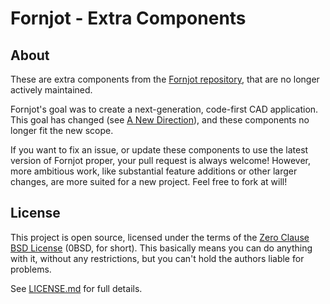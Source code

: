 # Fornjot - Extra Components

## About

These are extra components from the [Fornjot repository](https://github.com/hannobraun/fornjot), that are no longer actively maintained.

Fornjot's goal was to create a next-generation, code-first CAD application. This goal has changed (see [A New Direction](https://www.fornjot.app/blog/a-new-direction/)), and these components no longer fit the new scope.

If you want to fix an issue, or update these components to use the latest version of Fornjot proper, your pull request is always welcome! However, more ambitious work, like substantial feature additions or other larger changes, are more suited for a new project. Feel free to fork at will!


## License

This project is open source, licensed under the terms of the [Zero Clause BSD License] (0BSD, for short). This basically means you can do anything with it, without any restrictions, but you can't hold the authors liable for problems.

See [LICENSE.md] for full details.

[`fj`]: https://crates.io/crates/fj
[Zero Clause BSD License]: https://opensource.org/licenses/0BSD
[LICENSE.md]: LICENSE.md
